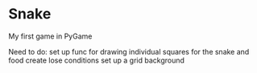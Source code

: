 # Snake
My first game in PyGame

Need to do:
set up func for drawing individual squares for the snake and food
create lose conditions 
set up a grid background
